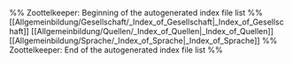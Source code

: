 %% Zoottelkeeper: Beginning of the autogenerated index file list  %%
 [[Allgemeinbildung/Gesellschaft/_Index_of_Gesellschaft|_Index_of_Gesellschaft]]
 [[Allgemeinbildung/Quellen/_Index_of_Quellen|_Index_of_Quellen]]
 [[Allgemeinbildung/Sprache/_Index_of_Sprache|_Index_of_Sprache]]
%% Zoottelkeeper: End of the autogenerated index file list  %%
